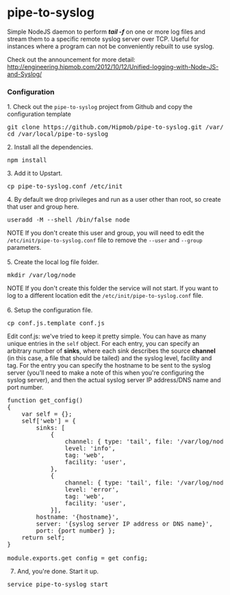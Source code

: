 pipe-to-syslog
===========

Simple NodeJS daemon to perform ***tail -f*** on one or more log files and stream them to a specific remote syslog server over TCP. Useful for instances where a program can not be conveniently rebuilt to use syslog.

Check out the announcement for more detail: http://engineering.hipmob.com/2012/10/12/Unified-logging-with-Node-JS-and-Syslog/

### Configuration

<div>
1. Check out the <code>pipe-to-syslog</code> project from Github and copy the configuration template
<pre class="brush: bash">
git clone https://github.com/Hipmob/pipe-to-syslog.git /var/local/pipe-to-syslog
cd /var/local/pipe-to-syslog
</pre>
2. Install all the dependencies.
<pre class="brush: bash">
npm install
</pre>
3. Add it to Upstart.
<pre class="brush: bash">
cp pipe-to-syslog.conf /etc/init
</pre>
4. By default we drop privileges and run as a user other than root, so create that user and group here.
<pre class="brush: bash">
useradd -M --shell /bin/false node
</pre>
<span class="label label-info">NOTE</span> If you don't create this user and group, you will need to edit the <code>/etc/init/pipe-to-syslog.conf</code> file to remove the <code>--user</code> and <code>--group</code> parameters.<br /><br />
5. Create the local log file folder.
<pre class="brush: bash">
mkdir /var/log/node
</pre>
<span class="label label-info">NOTE</span> If you don't create this folder the service will not start. If you want to log to a different location edit the <code>/etc/init/pipe-to-syslog.conf</code> file.<br /><br />
6. Setup the configuration file.
<pre class="brush: bash">
cp conf.js.template conf.js
</pre>

Edit conf.js: we've tried to keep it pretty simple. You can have as many unique entries in the <code>self</code> object. For each entry, you can specify an arbitrary number of **sinks**, where each sink describes the source **channel** (in this case, a file that should be tailed) and the syslog level, facility and tag. For the entry you can specify the hostname to be sent to the syslog server (you'll need to make a note of this when you're configuring the syslog server), and then the actual syslog server IP address/DNS name and port number.

<pre class="brush: js">
function get_config()
{
    var self = {};
    self['web'] = {
        sinks: [
            {
                channel: { type: 'tail', file: '/var/log/node/out.log' },
                level: 'info',
                tag: 'web',
                facility: 'user',
            },
            {
                channel: { type: 'tail', file: '/var/log/node/err.log' },
                level: 'error',
                tag: 'web',
                facility: 'user',
            }],
        hostname: '{hostname}',
        server: '{syslog server IP address or DNS name}',
        port: {port number} };
    return self;
}

module.exports.get_config = get_config;
</pre>
7. And, you're done. Start it up.
<pre class="brush: bash">
service pipe-to-syslog start
</pre>
</div>